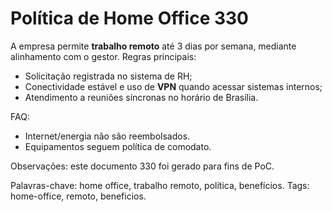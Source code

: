 # Política de Home Office 330

A empresa permite **trabalho remoto** até 3 dias por semana, mediante alinhamento com o gestor.
Regras principais:
- Solicitação registrada no sistema de RH;
- Conectividade estável e uso de **VPN** quando acessar sistemas internos;
- Atendimento a reuniões síncronas no horário de Brasília.

FAQ:
- Internet/energia não são reembolsados.
- Equipamentos seguem política de comodato.

Observações: este documento 330 foi gerado para fins de PoC.

Palavras-chave: home office, trabalho remoto, política, benefícios.
Tags: home-office, remoto, beneficios.
